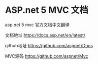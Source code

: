 # ASP.net 5 MVC 文档
asp.net 5 mvc 官方文档中文翻译

文档地址 https://docs.asp.net/en/latest/

github地址 https://github.com/aspnet/Docs

MVC源码 https://github.com/aspnet/Mvc
